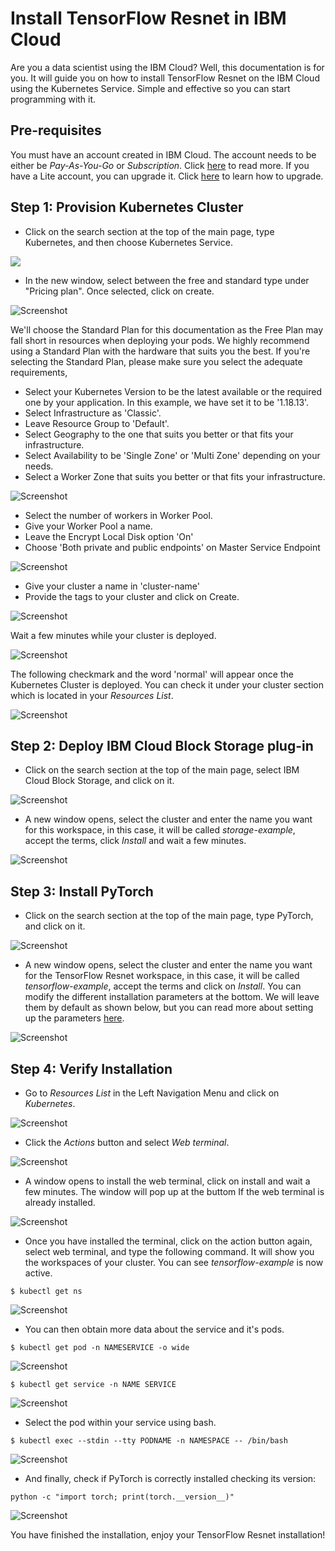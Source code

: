 # Install TensorFlow Resnet in IBM Cloud

Are you a data scientist using the IBM Cloud? Well, this documentation is for you. It will guide you on how to install TensorFlow Resnet on the IBM Cloud using the Kubernetes Service. Simple and effective so you can start programming with it.

## Pre-requisites

You must have an account created in IBM Cloud. The account needs to be either be *Pay-As-You-Go* or *Subscription*. Click [here](https://cloud.ibm.com/docs/account?topic=account-accounts "here") to read more.
If you have a Lite account, you can upgrade it. Click [here](https://cloud.ibm.com/docs/account?topic=account-account-getting-started#account-gs-upgrade "here") to learn how to upgrade.

## Step 1: Provision Kubernetes Cluster

* Click on the search section at the top of the main page, type Kubernetes, and then choose Kubernetes Service.

![](Kubernetes1.PNG)

* In the new window, select between the free and standard type under "Pricing plan". Once selected, click on create.

![Screenshot](KubernetesPaid1.PNG)

We'll choose the Standard Plan for this documentation as the Free Plan may fall short in resources when deploying your pods. We highly recommend using a Standard Plan with the hardware that suits you the best. If you're selecting the Standard Plan, please make sure you select the adequate requirements,

* Select your Kubernetes Version to be the latest available or the required one by your application. In this example, we have set it to be '1.18.13'.
* Select Infrastructure as 'Classic'.
* Leave Resource Group to 'Default'.
* Select Geography to the one that suits you better or that fits your infrastructure.
* Select Availability to be 'Single Zone' or 'Multi Zone' depending on your needs.
* Select a Worker Zone that suits you better or that fits your infrastructure.

![Screenshot](KubernetesPaid2.PNG)

* Select the number of workers in Worker Pool.
* Give your Worker Pool a name.
* Leave the Encrypt Local Disk option 'On'
* Choose 'Both private and public endpoints' on Master Service Endpoint

![Screenshot](KubernetesPaid4.PNG)

* Give your cluster a name in 'cluster-name'
* Provide the tags to your cluster and click on Create.

![Screenshot](KubernetesPaid5.PNG)

Wait a few minutes while your cluster is deployed.

![Screenshot](KubernetesPaid3.PNG)

The following checkmark and the word 'normal' will appear once the Kubernetes Cluster is deployed. You can check it under your cluster section which is located in your *Resources List*.

![Screenshot](KubernetesPaid6.PNG)


## Step 2:  Deploy IBM Cloud Block Storage plug-in

* Click on the search section at the top of the main page, select IBM Cloud Block Storage, and click on it.

![Screenshot](Storage1.PNG)

* A new window opens, select the cluster and enter the name you want for this workspace, in this case, it will be called _storage-example_, accept the terms, click *Install* and wait a few minutes.

![Screenshot](StoragePaid1.PNG)


## Step 3: Install PyTorch

* Click on the search section at the top of the main page, type PyTorch, and click on it.

![Screenshot](tensor1.PNG)

* A new window opens, select the cluster and enter the name you want for the TensorFlow Resnet workspace, in this case, it will be called _tensorflow-example_, accept the terms and click on *Install*. You can modify the different installation parameters at the bottom. We will leave them by default as shown below, but you can read more about setting up the parameters [here](https://cloud.ibm.com/catalog/content/tensorflow-resnet "here").

![Screenshot](tensor2.PNG)


## Step 4: Verify Installation

* Go to *Resources List* in the Left Navigation Menu and click on *Kubernetes*.

![Screenshot](test11.png)

* Click the *Actions* button and select *Web terminal*.

![Screenshot](test2.PNG)

* A window opens to install the web terminal, click on install and wait a few minutes. The window will pop up at the buttom If the web terminal is already installed.

![Screenshot](test3.PNG)

* Once you have installed the terminal, click on the action button again, select web terminal, and type the following command. It will show you the workspaces of your cluster. You can see *tensorflow-example* is now active.

`$ kubectl get ns`

![Screenshot](test4.PNG)

* You can then obtain more data about the service and it's pods.

`$ kubectl get pod -n NAMESERVICE -o wide`

![Screenshot](test5.PNG)

`$ kubectl get service -n NAME SERVICE`

![Screenshot](test6.PNG)

* Select the pod within your service using bash.

`$ kubectl exec --stdin --tty PODNAME -n NAMESPACE -- /bin/bash`

![Screenshot](test8.PNG)

* And finally, check if PyTorch is correctly installed checking its version:

`python -c "import torch; print(torch.__version__)"`

![Screenshot](test9.PNG)

You have finished the installation, enjoy your TensorFlow Resnet installation!

